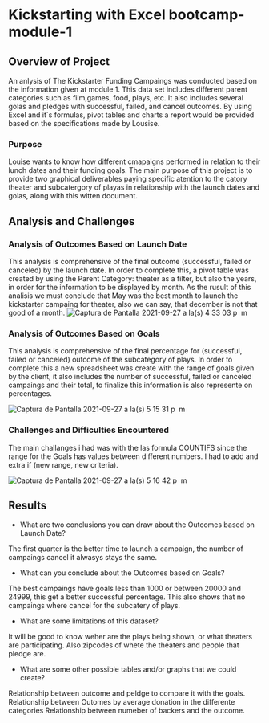 # Kickstarting with Excel bootcamp-module-1 

## Overview of Project

An anlysis of The Kickstarter Funding Campaings was conducted based on the information given at module 1. This data set includes different parent categories such as film,games, food, plays, etc. It also includes several golas and pledges with successful, failed, and cancel outcomes. By using Excel and it´s formulas, pivot tables and charts a report would be provided based on the specifications made by Lousise.  


### Purpose

Louise wants to know how different cmapaigns performed in relation to their lunch dates and their funding goals. The main purpose of this project is to provide two graphical deliverables paying specific atention to the catory theater and subcatergory of playas in relationship with the launch dates and golas, along with this witten document. 

## Analysis and Challenges




### Analysis of Outcomes Based on Launch Date

This analysis is comprehensive of the final outcome (successful, failed or canceled) by the launch date. In order to complete this, a pivot table was created by using the Parent Category: theater as a filter, but also the years, in order for the information to be displayed by month. As the rusult of this analisis we must conclude that May was the best month to launch the kickstarter campaing for theater, also we can say, that december is not that good of a month. 
![Captura de Pantalla 2021-09-27 a la(s) 4 33 03 p  m](https://user-images.githubusercontent.com/37987602/134994313-e27cf723-a2aa-4076-8958-67bfba54fdd5.png)

### Analysis of Outcomes Based on Goals

This analysis is comprehensive of the final percentage for (successful, failed or canceled) outcome of the subcategory of plays. In order to complete this a new spreadsheet was create with the range of goals given by the client, it also includes the number of successful, failed or canceled campaings and their total, to finalize this information is also represente on percentages. 

![Captura de Pantalla 2021-09-27 a la(s) 5 15 31 p  m](https://user-images.githubusercontent.com/37987602/134997685-9a92967c-8066-4578-9fba-84d887772911.png)

### Challenges and Difficulties Encountered

The main challanges i had was with the las formula COUNTIFS since the range for the Goals has values between different numbers. I had to add and extra if (new range, new criteria).

![Captura de Pantalla 2021-09-27 a la(s) 5 16 42 p  m](https://user-images.githubusercontent.com/37987602/134997773-965d2cd2-2828-45f3-8576-c3259500bb9c.png)


## Results

- What are two conclusions you can draw about the Outcomes based on Launch Date?

The first quarter is the better time to launch a campaign, the number of campaings cancel it alwasys stays the same. 

- What can you conclude about the Outcomes based on Goals?

The best campaings have goals less than 1000 or between 20000 and 24999, this get a better successful percentage. This also shows that no campaings where cancel for the subcatery of plays. 

- What are some limitations of this dataset?

It will be good to know weher are the plays being shown, or what theaters are participating. Also zipcodes of whete the theaters and people that pledge are. 

- What are some other possible tables and/or graphs that we could create?

Relationship between outcome and peldge to compare it with the goals. 
Relationship between Outomes by average donation in the differente categories
Relationship between numeber of backers and the outcome. 

